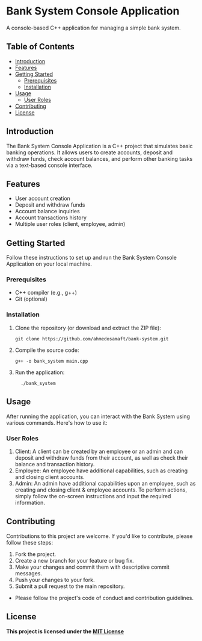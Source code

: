 # Bank System Console Application

A console-based C++ application for managing a simple bank system.

## Table of Contents

- [Introduction](#introduction)
- [Features](#features)
- [Getting Started](#getting-started)
  - [Prerequisites](#prerequisites)
  - [Installation](#installation)
- [Usage](#usage)
  - [User Roles](#user-roles)
- [Contributing](#contributing)
- [License](#license)

## Introduction

The Bank System Console Application is a C++ project that simulates basic banking operations. It allows users to create accounts, deposit and withdraw funds, check account balances, and perform other banking tasks via a text-based console interface.

## Features

- User account creation
- Deposit and withdraw funds
- Account balance inquiries
- Account transactions history
- Multiple user roles (client, employee, admin)

## Getting Started

Follow these instructions to set up and run the Bank System Console Application on your local machine.

### Prerequisites

- C++ compiler (e.g., g++)
- Git (optional)

### Installation

1. Clone the repository (or download and extract the ZIP file):

   ```shell
   git clone https://github.com/ahmedosamaft/bank-system.git
2. Compile the source code:
     ```shell
     g++ -o bank_system main.cpp
3. Run the application:
   ```shell
     ./bank_system
## Usage
After running the application, you can interact with the Bank System using various commands. Here's how to use it:
### User Roles
1. Client: A client can be created by an employee or an admin and can deposit and withdraw funds from their account, as well as check their balance and transaction history.
2. Employee: An employee have additional capabilities, such as creating and closing client accounts.
3. Admin: An admin have additional capabilities upon an employee, such as creating and closing client & employee accounts.
  To perform actions, simply follow the on-screen instructions and input the required information.
## Contributing
Contributions to this project are welcome. If you'd like to contribute, please follow these steps:

1. Fork the project.
2. Create a new branch for your feature or bug fix.
3. Make your changes and commit them with descriptive commit messages.
4. Push your changes to your fork.
5. Submit a pull request to the main repository.
- Please follow the project's code of conduct and contribution guidelines.

## License
**This project is licensed under the <a href="https://opensource.org/license/mit/" target="_blank">MIT License </a>**
